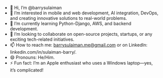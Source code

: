 - 👋 Hi, I’m @barrysulaiman
- 👀 I’m interested in mobile and web development, AI integration, DevOps, and creating innovative solutions to real-world problems.
- 🌱 I’m currently learning Python-Django, AWS, and backend development.
- 💞️ I’m looking to collaborate on open-source projects, startups, or any exciting tech-related initiatives.
- 📫 How to reach me: barrysulaiman.me@gmail.com or on LinkedIn: linkedin.com/in/sulaiman-barry/.
- 😄 Pronouns: He/Him.
- ⚡ Fun fact: I’m an Apple enthusiast who uses a Windows laptop—yes, it’s complicated!

<!---
barrysulaiman/barrysulaiman is a ✨ special ✨ repository because its `README.md` (this file) appears on your GitHub profile.
You can click the Preview link to take a look at your changes.
--->
